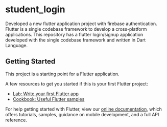 # student_login

Developed a new flutter application project with firebase authentication. Flutter is a single codebase framework to develop a cross-platform applications. This repository has a flutter login/signup application developed with the single codebase framework and written in Dart Language. 

## Getting Started

This project is a starting point for a Flutter application.

A few resources to get you started if this is your first Flutter project:

- [Lab: Write your first Flutter app](https://flutter.dev/docs/get-started/codelab)
- [Cookbook: Useful Flutter samples](https://flutter.dev/docs/cookbook)

For help getting started with Flutter, view our
[online documentation](https://flutter.dev/docs), which offers tutorials,
samples, guidance on mobile development, and a full API reference.
